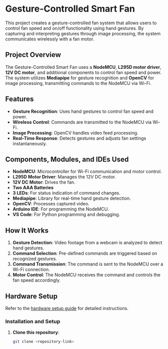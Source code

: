 # Gesture-Controlled Smart Fan

This project creates a gesture-controlled fan system that allows users to control fan speed and on/off functionality using hand gestures. By capturing and interpreting gestures through image processing, the system communicates wirelessly with a fan motor.

## Project Overview

The Gesture-Controlled Smart Fan uses a **NodeMCU**, **L295D motor driver**, **12V DC motor**, and additional components to control fan speed and power. The system utilizes **Mediapipe** for gesture recognition and **OpenCV** for image processing, transmitting commands to the NodeMCU via Wi-Fi.

## Features

- **Gesture Recognition**: Uses hand gestures to control fan speed and power.
- **Wireless Control**: Commands are transmitted to the NodeMCU via Wi-Fi.
- **Image Processing**: OpenCV handles video feed processing.
- **Real-Time Response**: Detects gestures and adjusts fan settings instantaneously.

## Components, Modules, and IDEs Used

- **NodeMCU**: Microcontroller for Wi-Fi communication and motor control.
- **L295D Motor Driver**: Manages the 12V DC motor.
- **12V DC Motor**: Drives the fan.
- **Two AAA Batteries**
- **3 LEDs**: For status indication of command changes.
- **Mediapipe**: Library for real-time hand gesture detection.
- **OpenCV**: Processes captured video.
- **Arduino IDE**: For programming the NodeMCU.
- **VS Code**: For Python programming and debugging.

## How It Works

1. **Gesture Detection**: Video footage from a webcam is analyzed to detect hand gestures.
2. **Command Selection**: Pre-defined commands are triggered based on recognized gestures.
3. **Command Transmission**: The command is sent to the NodeMCU over a Wi-Fi connection.
4. **Motor Control**: The NodeMCU receives the command and controls the fan speed accordingly.

## Hardware Setup

Refer to the [hardware setup guide](link-to-hardware-setup) for detailed instructions.

### Installation and Setup

1. **Clone this repository**:
   ```bash
   git clone <repository-link>
